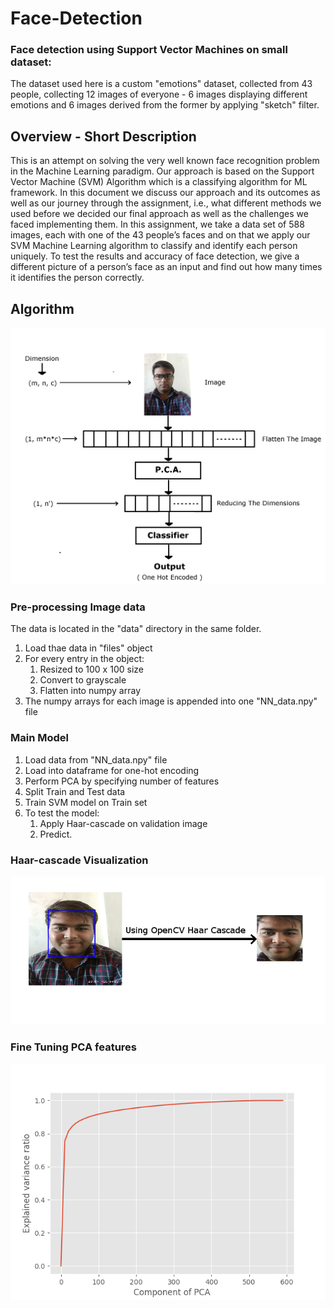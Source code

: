 # Face-Detection

### Face detection using Support Vector Machines on small dataset: 

The dataset used here is a custom "emotions" dataset, collected from 43 people, collecting 12 images of everyone - 6 images displaying different emotions and 6 images derived from the former by applying "sketch" filter.

## Overview - Short Description

This is an attempt on solving the very well known face recognition problem in the Machine Learning paradigm. Our approach is based on the Support Vector Machine (SVM) Algorithm which is a classifying algorithm for ML framework. In this document we discuss our approach and its outcomes as well as our journey through the assignment, i.e., what different methods we used before we decided our final approach as well as the challenges we faced implementing them. In this assignment, we take a data set of 588 images, each with one of the 43 people’s faces and on that we apply our SVM Machine Learning algorithm to classify and identify each person uniquely. To test the results and accuracy of face detection, we give a different picture of a person’s face as an input and find out how many times it identifies the person correctly.

## Algorithm

![Workflow](https://github.com/Grimmjaw6/Face-Detection/blob/master/Workflow.png)

### Pre-processing Image data 

The data is located in the "data" directory in the same folder. 

1. Load thae data in "files" object
2. For every entry in the object:
    1. Resized to 100 x 100 size 
    2. Convert to grayscale
    3. Flatten into numpy array
3. The numpy arrays for each image is appended into one "NN_data.npy" file

### Main Model

1. Load data from "NN_data.npy" file
2. Load into dataframe for one-hot encoding
3. Perform PCA by specifying number of features
4. Split Train and Test data
5. Train SVM model on Train set
6. To test the model:
    1. Apply Haar-cascade on validation image
    2. Predict.



### Haar-cascade Visualization

![Haar-cascade Visualisation](https://github.com/Grimmjaw6/Face-Detection/blob/master/Haar-cascade.png)


### Fine Tuning PCA features

![PCA optimum features](https://github.com/Grimmjaw6/Face-Detection/blob/master/PCA_optimum_features.png)
